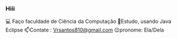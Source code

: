 ### Hiii
💻 Faço faculdade de Ciência da Computação
📖Estudo, usando Java Eclipse
📫Contate : Vrsantos810@gmail.com 
😉pronome: Ela/Dela
